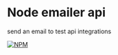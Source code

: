 # Node emailer api

send an email to test api integrations

[![NPM](https://nodei.co/npm/node-emailer-api.png)](https://nodei.co/npm/node-emailer-api/)
